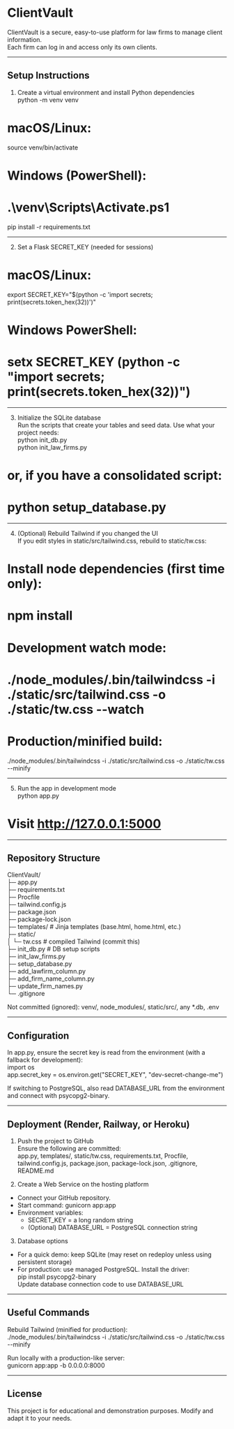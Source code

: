 # ClientVault

ClientVault is a secure, easy-to-use platform for law firms to manage client information.  
Each firm can log in and access only its own clients.

---

## Setup Instructions

1. Create a virtual environment and install Python dependencies  
python -m venv venv  
# macOS/Linux:  
source venv/bin/activate  
# Windows (PowerShell):  
# .\venv\Scripts\Activate.ps1  

pip install -r requirements.txt

---

2. Set a Flask SECRET_KEY (needed for sessions)  
# macOS/Linux:  
export SECRET_KEY="$(python -c 'import secrets; print(secrets.token_hex(32))')"  

# Windows PowerShell:  
# setx SECRET_KEY (python -c "import secrets; print(secrets.token_hex(32))")

---

3. Initialize the SQLite database  
Run the scripts that create your tables and seed data. Use what your project needs:  
python init_db.py  
python init_law_firms.py  
# or, if you have a consolidated script:  
# python setup_database.py

---

4. (Optional) Rebuild Tailwind if you changed the UI  
If you edit styles in static/src/tailwind.css, rebuild to static/tw.css:  
# Install node dependencies (first time only):  
# npm install  

# Development watch mode:  
# ./node_modules/.bin/tailwindcss -i ./static/src/tailwind.css -o ./static/tw.css --watch  

# Production/minified build:  
./node_modules/.bin/tailwindcss -i ./static/src/tailwind.css -o ./static/tw.css --minify

---

5. Run the app in development mode  
python app.py  
# Visit http://127.0.0.1:5000

---

## Repository Structure
ClientVault/  
├─ app.py  
├─ requirements.txt  
├─ Procfile  
├─ tailwind.config.js  
├─ package.json  
├─ package-lock.json  
├─ templates/                 # Jinja templates (base.html, home.html, etc.)  
├─ static/  
│  └─ tw.css                  # compiled Tailwind (commit this)  
├─ init_db.py                 # DB setup scripts  
├─ init_law_firms.py  
├─ setup_database.py  
├─ add_lawfirm_column.py  
├─ add_firm_name_column.py  
├─ update_firm_names.py  
└─ .gitignore

Not committed (ignored): venv/, node_modules/, static/src/, any *.db, .env

---

## Configuration
In app.py, ensure the secret key is read from the environment (with a fallback for development):  
import os  
app.secret_key = os.environ.get("SECRET_KEY", "dev-secret-change-me")

If switching to PostgreSQL, also read DATABASE_URL from the environment and connect with psycopg2-binary.

---

## Deployment (Render, Railway, or Heroku)

1. Push the project to GitHub  
Ensure the following are committed:  
app.py, templates/, static/tw.css, requirements.txt, Procfile, tailwind.config.js, package.json, package-lock.json, .gitignore, README.md

2. Create a Web Service on the hosting platform  
- Connect your GitHub repository.  
- Start command: gunicorn app:app  
- Environment variables:  
  - SECRET_KEY = a long random string  
  - (Optional) DATABASE_URL = PostgreSQL connection string

3. Database options  
- For a quick demo: keep SQLite (may reset on redeploy unless using persistent storage)  
- For production: use managed PostgreSQL. Install the driver:  
  pip install psycopg2-binary  
  Update database connection code to use DATABASE_URL

---

## Useful Commands

Rebuild Tailwind (minified for production):  
./node_modules/.bin/tailwindcss -i ./static/src/tailwind.css -o ./static/tw.css --minify  

Run locally with a production-like server:  
gunicorn app:app -b 0.0.0.0:8000

---

## License
This project is for educational and demonstration purposes. Modify and adapt it to your needs.
